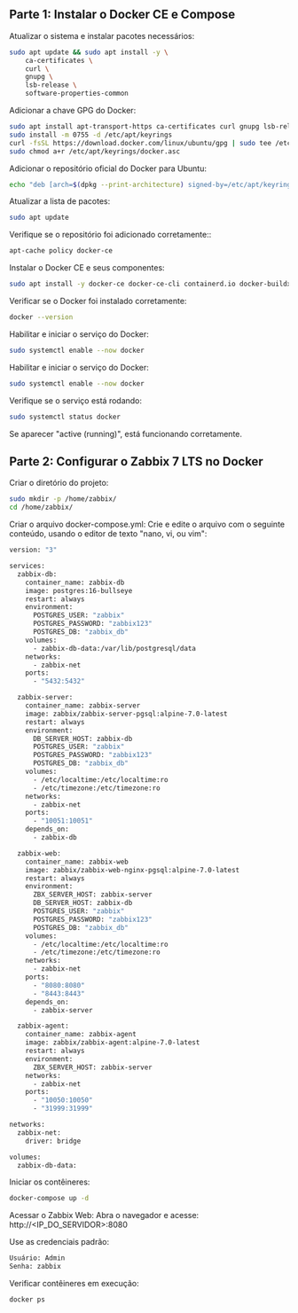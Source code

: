 ## Parte 1: Instalar o Docker CE e Compose ##

Atualizar o sistema e instalar pacotes necessários:
```sh
sudo apt update && sudo apt install -y \
    ca-certificates \
    curl \
    gnupg \
    lsb-release \
    software-properties-common
```


Adicionar a chave GPG do Docker:
```sh
sudo apt install apt-transport-https ca-certificates curl gnupg lsb-release software-properties-common -y
sudo install -m 0755 -d /etc/apt/keyrings
curl -fsSL https://download.docker.com/linux/ubuntu/gpg | sudo tee /etc/apt/keyrings/docker.asc > /dev/null
sudo chmod a+r /etc/apt/keyrings/docker.asc
```


Adicionar o repositório oficial do Docker para Ubuntu:
```sh
echo "deb [arch=$(dpkg --print-architecture) signed-by=/etc/apt/keyrings/docker.asc] https://download.docker.com/linux/ubuntu $(lsb_release -cs) stable" | sudo tee /etc/apt/sources.list.d/docker.list > /dev/null
```


Atualizar a lista de pacotes:
```sh
sudo apt update
```


Verifique se o repositório foi adicionado corretamente::
```sh
apt-cache policy docker-ce
```


Instalar o Docker CE e seus componentes:
```sh
sudo apt install -y docker-ce docker-ce-cli containerd.io docker-buildx-plugin docker-compose-plugin docker-compose
```


Verificar se o Docker foi instalado corretamente:
```sh
docker --version
```


Habilitar e iniciar o serviço do Docker:
```sh
sudo systemctl enable --now docker
```


Habilitar e iniciar o serviço do Docker:
```sh
sudo systemctl enable --now docker
```


Verifique se o serviço está rodando:
```sh
sudo systemctl status docker
```
Se aparecer "active (running)", está funcionando corretamente.

## Parte 2: Configurar o Zabbix 7 LTS no Docker ##

Criar o diretório do projeto:
```sh
sudo mkdir -p /home/zabbix/
cd /home/zabbix/
```

Criar o arquivo docker-compose.yml: Crie e edite o arquivo com o seguinte conteúdo, usando o editor de texto "nano, vi, ou vim":
```sh
version: "3"

services:
  zabbix-db:
    container_name: zabbix-db
    image: postgres:16-bullseye
    restart: always
    environment:
      POSTGRES_USER: "zabbix"
      POSTGRES_PASSWORD: "zabbix123"
      POSTGRES_DB: "zabbix_db"
    volumes:
      - zabbix-db-data:/var/lib/postgresql/data
    networks:
      - zabbix-net
    ports:
      - "5432:5432"

  zabbix-server:
    container_name: zabbix-server
    image: zabbix/zabbix-server-pgsql:alpine-7.0-latest
    restart: always
    environment:
      DB_SERVER_HOST: zabbix-db
      POSTGRES_USER: "zabbix"
      POSTGRES_PASSWORD: "zabbix123"
      POSTGRES_DB: "zabbix_db"
    volumes:
      - /etc/localtime:/etc/localtime:ro
      - /etc/timezone:/etc/timezone:ro
    networks:
      - zabbix-net
    ports:
      - "10051:10051"
    depends_on:
      - zabbix-db

  zabbix-web:
    container_name: zabbix-web
    image: zabbix/zabbix-web-nginx-pgsql:alpine-7.0-latest
    restart: always
    environment:
      ZBX_SERVER_HOST: zabbix-server
      DB_SERVER_HOST: zabbix-db
      POSTGRES_USER: "zabbix"
      POSTGRES_PASSWORD: "zabbix123"
      POSTGRES_DB: "zabbix_db"
    volumes:
      - /etc/localtime:/etc/localtime:ro
      - /etc/timezone:/etc/timezone:ro
    networks:
      - zabbix-net
    ports:
      - "8080:8080"
      - "8443:8443"
    depends_on:
      - zabbix-server

  zabbix-agent:
    container_name: zabbix-agent
    image: zabbix/zabbix-agent:alpine-7.0-latest
    restart: always
    environment:
      ZBX_SERVER_HOST: zabbix-server
    networks:
      - zabbix-net
    ports:
      - "10050:10050"
      - "31999:31999"

networks:
  zabbix-net:
    driver: bridge

volumes:
  zabbix-db-data:
```

Iniciar os contêineres:
```sh
docker-compose up -d
```

Acessar o Zabbix Web: Abra o navegador e acesse:
http://<IP_DO_SERVIDOR>:8080


Use as credenciais padrão:
```sh
Usuário: Admin
Senha: zabbix
```

Verificar contêineres em execução:
```sh
docker ps
```
